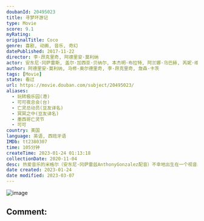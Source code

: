 ```yaml
---
doubanId: 20495023
title: 寻梦环游记
type: Movie
score: 9.1
myRating: 
originalTitle: Coco
genre: 喜剧, 动画, 音乐, 奇幻
datePublished: 2017-11-22
director: 李·昂克里奇, 阿德里安·莫利纳
actor: 安东尼·冈萨雷斯, 盖尔·加西亚·贝纳尔, 本杰明·布拉特, 阿兰娜·乌巴赫, 芮妮·维克托, 杰米·卡米尔, 阿方索·阿雷奥, 赫伯特·西古恩萨, 加布里埃尔·伊格莱西亚斯, 隆巴多·博伊尔, 安娜·奥菲丽亚·莫吉亚, 娜塔丽·科尔多瓦, 赛琳娜·露娜, 爱德华·詹姆斯·奥莫斯, 索菲亚·伊斯皮诺萨, 卡拉·梅迪纳, 黛娅娜·欧特里, 路易斯·瓦尔德斯, 布兰卡·阿拉切利, 萨尔瓦多·雷耶斯, 切奇·马林, 奥克塔维·索利斯, 约翰·拉岑贝格, 以利亚·罗德里格斯, 石桥阳彩
author: 阿德里安·莫利纳, 马修·奥尔德里奇, 李·昂克里奇, 詹森·卡茨
tags: [Movie]
state: 看过
url: https://movie.douban.com/subject/20495023/
aliases:
  - 玩转极乐园(港)
  - 可可夜总会(台)
  - 亡灵总动员(豆友译名)
  - 冥冥之中(豆友译名)
  - 墨西哥亡灵节
  - 可可
country: 美国
language: 英语, 西班牙语
IMDb: tt2380307
time: 105分钟
createTime: 2023-01-24 01:13:18
collectionDate: 2020-11-04
desc: 热爱音乐的米格尔（安东尼·冈萨雷兹AnthonyGonzalez配音）不幸地出生在一个视音乐为洪水猛兽的大家庭之中，一家人只盼着米格尔快快长大，好继承家里传承了数代的制鞋产业。一年一度的亡灵节即...
date created: 2023-01-24
date modified: 2023-03-07
---
```


![image](p2614500706.jpg)

Comment:
---
